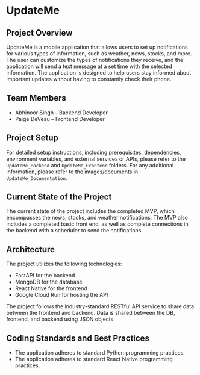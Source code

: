 # UpdateMe

## Project Overview

UpdateMe is a mobile application that allows users to set up notifications for various types of information, such as weather, news, stocks, and more. The user can customize the types of notifications they receive, and the application will send a text message at a set time with the selected information. The application is designed to help users stay informed about important updates without having to constantly check their phone.


## Team Members

- Abhinoor Singh – Backend Developer
- Paige DeVeau – Frontend Developer

## Project Setup

For detailed setup instructions, including prerequisites, dependencies, environment variables, and external services or APIs, please refer to the `UpdateMe_Backend` and `UpdateMe_Frontend` folders. For any additional information, please refer to the images/documents in `UpdateMe_Documentation`.

## Current State of the Project

The current state of the project includes the completed MVP, which encompasses the news, stocks, and weather notifications. The MVP also includes a completed basic front end, as well as complete connections in the backend with a scheduler to send the notifications.

## Architecture

The project utilizes the following technologies:

- FastAPI for the backend
- MongoDB for the database
- React Native for the frontend
- Google Cloud Run for hosting the API

The project follows the industry-standard RESTful API service to share data between the frontend and backend. Data is shared between the DB, frontend, and backend using JSON objects.

## Coding Standards and Best Practices

- The application adheres to standard Python programming practices.
- The application adheres to standard React Native programming practices.
